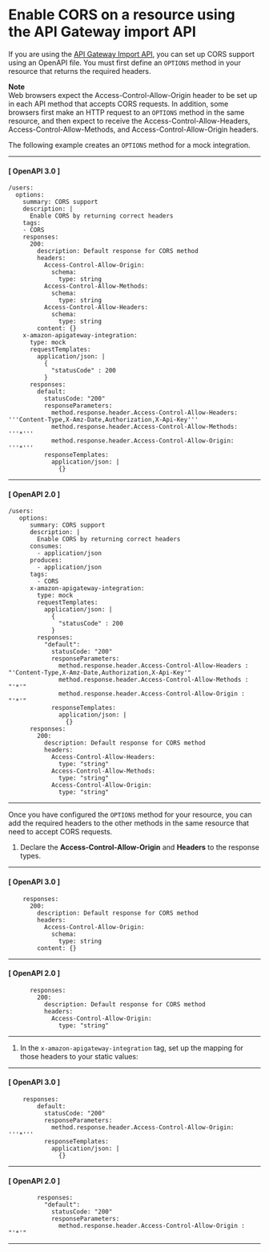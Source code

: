 # Enable CORS on a resource using the API Gateway import API<a name="enable-cors-for-resource-using-swagger-importer-tool"></a>

If you are using the [API Gateway Import API](api-gateway-import-api.md), you can set up CORS support using an OpenAPI file\. You must first define an `OPTIONS` method in your resource that returns the required headers\.

**Note**  
Web browsers expect the Access\-Control\-Allow\-Origin header to be set up in each API method that accepts CORS requests\. In addition, some browsers first make an HTTP request to an `OPTIONS` method in the same resource, and then expect to receive the Access\-Control\-Allow\-Headers, Access\-Control\-Allow\-Methods, and Access\-Control\-Allow\-Origin headers\.

The following example creates an `OPTIONS` method for a mock integration\.

------
#### [ OpenAPI 3\.0 ]

```
/users:
  options:
    summary: CORS support
    description: |
      Enable CORS by returning correct headers
    tags:
    - CORS
    responses:
      200:
        description: Default response for CORS method
        headers:
          Access-Control-Allow-Origin:
            schema:
              type: string
          Access-Control-Allow-Methods:
            schema:
              type: string
          Access-Control-Allow-Headers:
            schema:
              type: string
        content: {}
    x-amazon-apigateway-integration:
      type: mock
      requestTemplates:
        application/json: |
          {
            "statusCode" : 200
          }
      responses:
        default:
          statusCode: "200"
          responseParameters:
            method.response.header.Access-Control-Allow-Headers: '''Content-Type,X-Amz-Date,Authorization,X-Api-Key'''
            method.response.header.Access-Control-Allow-Methods: '''*'''
            method.response.header.Access-Control-Allow-Origin: '''*'''
          responseTemplates:
            application/json: |
              {}
```

------
#### [ OpenAPI 2\.0 ]

```
/users: 
   options:
      summary: CORS support
      description: |
        Enable CORS by returning correct headers
      consumes:
        - application/json
      produces:
        - application/json
      tags:
        - CORS
      x-amazon-apigateway-integration:
        type: mock
        requestTemplates:
          application/json: |
            {
              "statusCode" : 200
            }
        responses:
          "default":
            statusCode: "200"
            responseParameters:
              method.response.header.Access-Control-Allow-Headers : "'Content-Type,X-Amz-Date,Authorization,X-Api-Key'"
              method.response.header.Access-Control-Allow-Methods : "'*'"
              method.response.header.Access-Control-Allow-Origin : "'*'"
            responseTemplates:
              application/json: |
                {}
      responses:
        200:
          description: Default response for CORS method
          headers:
            Access-Control-Allow-Headers:
              type: "string"
            Access-Control-Allow-Methods:
              type: "string"
            Access-Control-Allow-Origin:
              type: "string"
```

------

Once you have configured the `OPTIONS` method for your resource, you can add the required headers to the other methods in the same resource that need to accept CORS requests\.

1. Declare the **Access\-Control\-Allow\-Origin** and **Headers** to the response types\.

------
#### [ OpenAPI 3\.0 ]

   ```
       responses:
         200:
           description: Default response for CORS method
           headers:
             Access-Control-Allow-Origin:
               schema:
                 type: string
           content: {}
   ```

------
#### [ OpenAPI 2\.0 ]

   ```
         responses:
           200:
             description: Default response for CORS method
             headers:
               Access-Control-Allow-Origin:
                 type: "string"
   ```

------

1. In the `x-amazon-apigateway-integration` tag, set up the mapping for those headers to your static values:

------
#### [ OpenAPI 3\.0 ]

   ```
       responses:
           default:
             statusCode: "200"
             responseParameters:
               method.response.header.Access-Control-Allow-Origin: '''*'''
             responseTemplates:
               application/json: |
                 {}
   ```

------
#### [ OpenAPI 2\.0 ]

   ```
           responses:
             "default":
               statusCode: "200"
               responseParameters:
                 method.response.header.Access-Control-Allow-Origin : "'*'"
   ```

------